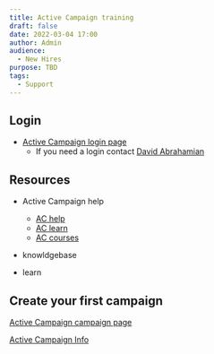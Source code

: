 ```yaml
---
title: Active Campaign training
draft: false
date: 2022-03-04 17:00
author: Admin
audience:
  - New Hires
purpose: TBD
tags:
  - Support
---
```


## Login

* [Active Campaign login page](Metro77073.activehosted.com)
  * If you need a login contact [David Abrahamian](mailto:abrahamiand@metro.net)

## Resources

* Active Campaign help
  * [AC help](help.activecampaign.com/hc/en-us)
  * [AC learn](activecampaign.com/learn)
  * [AC courses](courses.activecampaign.com)

* knowldgebase
* learn

## Create your first campaign

 [Active Campaign campaign page](Metro77073.activehosted.com/campaigns)


[Active Campaign Info](./media/active_campaign_info.pdf)